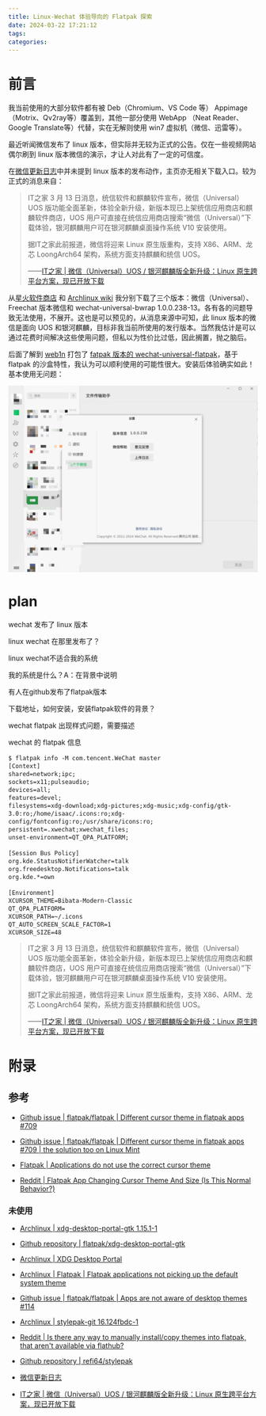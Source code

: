 ```yaml
---
title: Linux-Wechat 体验导向的 Flatpak 探索
date: 2024-03-22 17:21:12
tags:
categories:
---
```


# 前言

我当前使用的大部分软件都有被 Deb（Chromium、VS Code 等） Appimage （Motrix、Qv2ray等）覆盖到，其他一部分使用 WebApp （Neat Reader、Google Translate等）代替，实在无解则使用 win7 虚拟机（微信、迅雷等）。

最近听闻微信发布了 linux 版本，但实际并无较为正式的公告。仅在一些视频网站偶尔刷到 linux 版本微信的演示，才让人对此有了一定的可信度。

<!-- more -->

在[微信更新日志]中并未提到 linux 版本的发布动作，主页亦无相关下载入口。较为正式的消息来自：

> IT之家 3 月 13 日消息，统信软件和麒麟软件宣布，微信（Universal）UOS 版功能全面革新，体验全新升级，新版本现已上架统信应用商店和麒麟软件商店，UOS 用户可直接在统信应用商店搜索“微信（Universal）”下载体验，银河麒麟用户可在银河麒麟桌面操作系统 V10 安装使用。
>
>据IT之家此前报道，微信将迎来 Linux 原生版重构，支持 X86、ARM、龙芯 LoongArch64 架构，系统方面支持麒麟和统信 UOS。
>
> ——[IT之家 | 微信（Universal）UOS / 银河麒麟版全新升级：Linux 原生跨平台方案，现已开放下载]


从[星火软件商店](https://www.spark-app.store/store/sort/chat) 和 [Archlinux wiki](https://aur.archlinux.org/packages/wechat-universal-bwrap) 我分别下载了三个版本：微信（Universal）、Freechat 版本微信和 wechat-universal-bwrap 1.0.0.238-13。各有各的问题导致无法使用，不展开。这也是可以预见的，从消息来源中可知，此 linux 版本的微信是面向 UOS 和银河麒麟，目标非我当前所使用的发行版本。当然我估计是可以通过花费时间解决这些使用问题，但私以为性价比过低，因此搁置，抛之脑后。

后面了解到 [web1n](https://github.com/web1n) 打包了 [fatpak 版本的 wechat-universal-flatpak](https://github.com/web1n/wechat-universal-flatpak)，基于 flatpak 的沙盒特性，我认为可以顺利使用的可能性很大。安装后体验确实如此！基本使用无问题：

![](./linux-软件-wechat-cursor问题/wechat_images_20240322221836.jpg)

# plan

wechat 发布了 linux 版本

linux wechat 在那里发布了？

linux wechat不适合我的系统

我的系统是什么？A：在背景中说明

有人在github发布了flatpak版本

下载地址，如何安装，安装flatpak软件的背景？

wechat flatpak 出现样式问题，需要描述


wechat 的 flatpak 信息

```shell
$ flatpak info -M com.tencent.WeChat master 
[Context]
shared=network;ipc;
sockets=x11;pulseaudio;
devices=all;
features=devel;
filesystems=xdg-download;xdg-pictures;xdg-music;xdg-config/gtk-3.0:ro;/home/isaac/.icons:ro;xdg-config/fontconfig:ro;/usr/share/icons:ro;
persistent=.xwechat;xwechat_files;
unset-environment=QT_QPA_PLATFORM;

[Session Bus Policy]
org.kde.StatusNotifierWatcher=talk
org.freedesktop.Notifications=talk
org.kde.*=own

[Environment]
XCURSOR_THEME=Bibata-Modern-Classic
QT_QPA_PLATFORM=
XCURSOR_PATH=~/.icons
QT_AUTO_SCREEN_SCALE_FACTOR=1
XCURSOR_SIZE=48

```

> IT之家 3 月 13 日消息，统信软件和麒麟软件宣布，微信（Universal）UOS 版功能全面革新，体验全新升级，新版本现已上架统信应用商店和麒麟软件商店，UOS 用户可直接在统信应用商店搜索“微信（Universal）”下载体验，银河麒麟用户可在银河麒麟桌面操作系统 V10 安装使用。
>
>据IT之家此前报道，微信将迎来 Linux 原生版重构，支持 X86、ARM、龙芯 LoongArch64 架构，系统方面支持麒麟和统信 UOS。
>
> ——[IT之家 | 微信（Universal）UOS / 银河麒麟版全新升级：Linux 原生跨平台方案，现已开放下载]

# 附录

## 参考

- [Github issue | flatpak/flatpak | Different cursor theme in flatpak apps #709](https://github.com/flatpak/flatpak/issues/709)

- [Github issue | flatpak/flatpak | Different cursor theme in flatpak apps #709 | the solution too on Linux Mint](https://github.com/flatpak/flatpak/issues/709#issuecomment-1381482007)

- [Flatpak | Applications do not use the correct cursor theme](https://wiki.archlinux.org/title/Flatpak#Applications_do_not_use_the_correct_cursor_theme)

- [Reddit | Flatpak App Changing Cursor Theme And Size (Is This Normal Behavior?)](https://www.reddit.com/r/flatpak/comments/rxnyh7/flatpak_app_changing_cursor_theme_and_size_is/)

### 未使用

- [Archlinux | xdg-desktop-portal-gtk 1.15.1-1](https://archlinux.org/packages/extra/x86_64/xdg-desktop-portal-gtk/)

- [Github repository | flatpak/xdg-desktop-portal-gtk](https://github.com/flatpak/xdg-desktop-portal-gtk)

- [Archlinux | XDG Desktop Portal](https://wiki.archlinux.org/title/XDG_Desktop_Portal)

- [Archlinux | Flatpak | Flatpak applications not picking up the default system theme](https://wiki.archlinux.org/title/Flatpak#Flatpak_applications_not_picking_up_the_default_system_theme)

- [Github issue | flatpak/flatpak | Apps are not aware of desktop themes #114](https://github.com/flatpak/flatpak/issues/114)

- [Archlinux | stylepak-git 16.124fbdc-1](https://aur.archlinux.org/packages/stylepak-git)

- [Reddit | Is there any way to manually install/copy themes into flatpak, that aren't available via flathub?](https://www.reddit.com/r/flatpak/comments/uv7nqb/is_there_any_way_to_manually_installcopy_themes/)

- [Github repository | refi64/stylepak](https://github.com/refi64/stylepak)

- [微信更新日志]

- [IT之家 | 微信（Universal）UOS / 银河麒麟版全新升级：Linux 原生跨平台方案，现已开放下载]


[IT之家 | 微信（Universal）UOS / 银河麒麟版全新升级：Linux 原生跨平台方案，现已开放下载]:https://www.ithome.com/0/755/450.htm

[微信更新日志]:https://weixin.qq.com/cgi-bin/readtemplate?lang=zh_CN&t=weixin_faq_list&head=true
